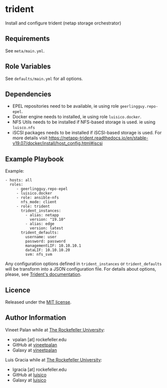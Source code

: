 # trident

Install and configure trident (netap storage orchestrator)

Requirements
------------
See `meta/main.yml`.

Role Variables
--------------
See `defaults/main.yml` for all options.

Dependencies
------------
* EPEL repositories need to be available, ie using role `geerlingguy.repo-epel`.
* Docker engine needs to installed, ie using role `luisico.docker`.
* NFS Utils needs to be installed if NFS-based storage is used. ie using `luisco.nfs`
* iSCSI packages needs to be installed if iSCSI-based storage is used.
  For more details visit https://netapp-trident.readthedocs.io/en/stable-v19.07/docker/install/host_config.html#iscsi

Example Playbook
----------------
Example:
```
- hosts: all
  roles:
     - geerlingguy.repo-epel
     - luisico.docker
     - role: ansible-nfs
       nfs_mode: client
     - role: trident
       trident_instances:
         - alias: netapp
           version: "19.10"
         - alias: edge
           version: latest
       trident_defaults:
         username: user
         password: password
         managementLIF: 10.10.10.1
         dataLIF: 10.10.10.20
         svm: nfs_svm
```

Any configuration options defined in `trident_instances` or `trident_defaults` will be transform into a JSON configuration file. For details about options, please, see [Trident's documentation](https://netapp-trident.readthedocs.io/en/latest/docker/install).

Licence
-------
Released under the [MIT license](https://opensource.org/licenses/MIT).

Author Information
------------------
Vineet Palan while at [The Rockefeller University](https://www.rockefeller.edu):
- vpalan [at] rockefeller.edu
- GitHub at [vineetpalan](https://github.com/vineetpalan)
- Galaxy at [vineetpalan](https://galaxy.ansible.com/vineetpalan)

Luis Gracia while at [The Rockefeller University](https://www.rockefeller.edu):
- lgracia [at] rockefeller.edu
- GitHub at [luisico](https://github.com/luisico)
- Galaxy at [luisico](https://galaxy.ansible.com/luisico)
